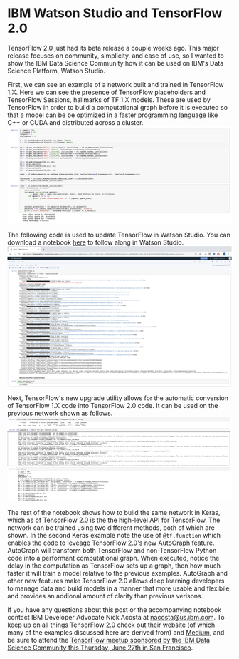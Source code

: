 # IBM Watson Studio and TensorFlow 2.0

TensorFlow 2.0 just had its beta release a couple weeks ago. This major release focuses on community, simplicity, and ease of use, so I wanted to show the IBM Data Science Community how it can be used on IBM's Data Science Platform, Watson Studio.

First, we can see an example of a network built and trained in TensorFlow 1.X. Here we can see the presence of TensorFlow placeholders and TensorFlow Sessions, hallmarks of TF 1.X models. These are used by TensorFlow in order to build a computational graph before it is executed so that a model can be be optimized in a faster programming language like C++ or CUDA and distributed across a cluster.
<img src="images/tf1.png">

The following code is used to update TensorFlow in Watson Studio. You can download a notebook [here](https://github.com/PubChimps/tf2/blob/master/tf2wswalkthrough.ipynb) to follow along in Watson Studio. 
<img src="images/tf2install.png">

Next, TensorFlow's new upgrade utility allows for the automatic conversion of TensorFlow 1.X code into TensorFlow 2.0 code. It can be used on the previous network shown as follows.
<img src="images/nbscripting.png">

The rest of the notebook shows how to build the same network in Keras, which as of TensorFlow 2.0 is the the high-level API for TensorFlow. The network can be trained using two different methods, both of which are shown. In the second Keras example note the use of `@tf.function` which enables the code to leveage TensorFlow 2.0's new AutoGraph feature. AutoGraph will transform both TensorFlow and non-TensorFlow Python code into a performant computational graph. When executed, notice the delay in the computation as TensorFlow sets up a graph, then how much faster it will train a model relative to the previous examples. AutoGraph and other new features make TensorFlow 2.0 allows deep learning developers to manage data and build models in a manner that more usable and flexibile, and provides an addional amount of clarity than previous verisons.

If you have any questions about this post or the accompanying notebook contact IBM Developer Advocate Nick Acosta at nacosta@us.ibm.com. To keep up on all things TensorFlow 2.0 check out their [website](https://www.tensorflow.org/beta) (of which many of the examples discussed here are derived from) and [Medium](https://medium.com/tensorflow), and be sure to attend the [TensorFlow meetup sponsored by the IBM Data Science Community this Thursday, June 27th in San Francisco](https://www.meetup.com/Advanced-Spark-and-TensorFlow-Meetup/events/261787740/).
